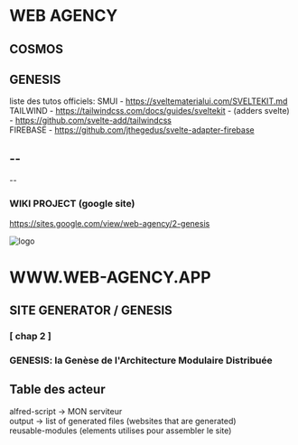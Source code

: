 # WEB AGENCY

## COSMOS

## GENESIS

liste des tutos officiels:
SMUI - https://sveltematerialui.com/SVELTEKIT.md  
TAILWIND - https://tailwindcss.com/docs/guides/sveltekit - (adders svelte) - https://github.com/svelte-add/tailwindcss  
FIREBASE - https://github.com/jthegedus/svelte-adapter-firebase

## --

--

### WIKI PROJECT (google site)

https://sites.google.com/view/web-agency/2-genesis

![logo](https://github.com/regnou/genesis/blob/main/axelo/i/genesis.jpg)

# WWW.WEB-AGENCY.APP

## SITE GENERATOR / GENESIS

### [ chap 2 ]

### GENESIS: la Genèse de l'Architecture Modulaire Distribuée

## Table des acteur

alfred-script -> MON serviteur  
output -> list of generated files (websites that are generated)  
reusable-modules (elements utilises pour assembler le site)
